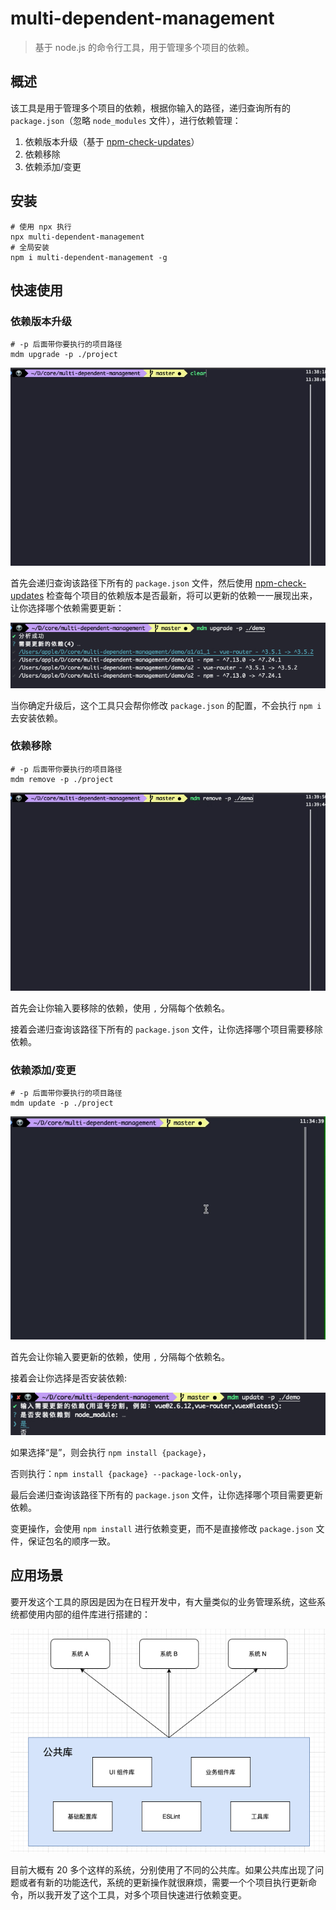 # multi-dependent-management

>基于 node.js 的命令行工具，用于管理多个项目的依赖。

## 概述

该工具是用于管理多个项目的依赖，根据你输入的路径，递归查询所有的 `package.json`（忽略 `node_modules` 文件），进行依赖管理：

1. 依赖版本升级（基于 [npm-check-updates](https://github.com/raineorshine/npm-check-updates)）
2. 依赖移除
3. 依赖添加/变更



## 安装

```shell
# 使用 npx 执行
npx multi-dependent-management
# 全局安装
npm i multi-dependent-management -g

```



## 快速使用

### 依赖版本升级

```shell
# -p 后面带你要执行的项目路径
mdm upgrade -p ./project
```

![](./docs/assets/upgrade01.gif)

首先会递归查询该路径下所有的 `package.json` 文件，然后使用 [npm-check-updates](https://github.com/raineorshine/npm-check-updates) 检查每个项目的依赖版本是否最新，将可以更新的依赖一一展现出来，让你选择哪个依赖需要更新：

![](./docs/assets/upgrade02.jpg)

当你确定升级后，这个工具只会帮你修改 `package.json` 的配置，不会执行 `npm i ` 去安装依赖。



### 依赖移除

```shell
# -p 后面带你要执行的项目路径
mdm remove -p ./project
```

![](./docs/assets/remove01.gif)

首先会让你输入要移除的依赖，使用 `,` 分隔每个依赖名。

接着会递归查询该路径下所有的 `package.json` 文件，让你选择哪个项目需要移除依赖。




### 依赖添加/变更

```shell
# -p 后面带你要执行的项目路径
mdm update -p ./project
```

![](./docs/assets/update01.gif)

首先会让你输入要更新的依赖，使用 `,` 分隔每个依赖名。

接着会让你选择是否安装依赖:

![](./docs/assets/update02.jpg)

如果选择“是”，则会执行 `npm install {package}`，

否则执行：`npm install {package} --package-lock-only`，

最后会递归查询该路径下所有的 `package.json` 文件，让你选择哪个项目需要更新依赖。

变更操作，会使用 `npm install` 进行依赖变更，而不是直接修改 `package.json` 文件，保证包名的顺序一致。



## 应用场景

要开发这个工具的原因是因为在日程开发中，有大量类似的业务管理系统，这些系统都使用内部的组件库进行搭建的：

![](./docs/assets/p1.jpg)

目前大概有 20 多个这样的系统，分别使用了不同的公共库。如果公共库出现了问题或者有新的功能迭代，系统的更新操作就很麻烦，需要一个个项目执行更新命令，所以我开发了这个工具，对多个项目快速进行依赖变更。








